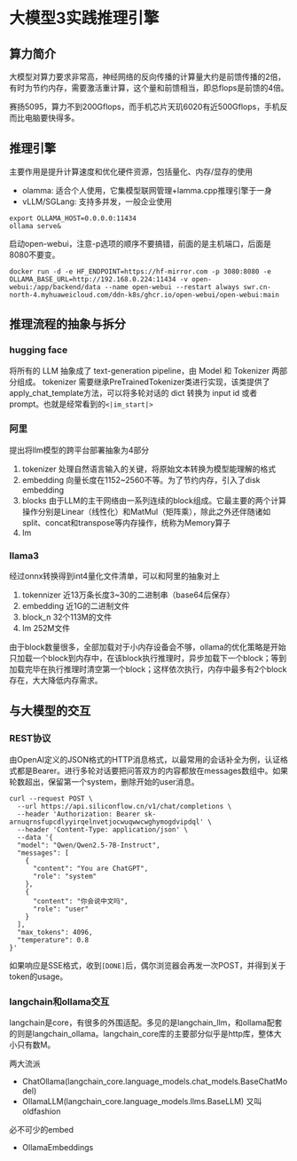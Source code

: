 # 大模型3实践推理引擎

## 算力简介

大模型对算力要求非常高，神经网络的反向传播的计算量大约是前馈传播的2倍，有时为节约内存，需要激活重计算，这个量和前馈相当，即总flops是前馈的4倍。

赛扬5095，算力不到200Gflops，而手机芯片天玑6020有近500Gflops，手机反而比电脑要快得多。

## 推理引擎

主要作用是提升计算速度和优化硬件资源，包括量化、内存/显存的使用

* olamma: 适合个人使用，它集模型联网管理+lamma.cpp推理引擎于一身
* vLLM/SGLang: 支持多并发，一般企业使用

```
export OLLAMA_HOST=0.0.0.0:11434
ollama serve&
```

启动open-webui，注意-p选项的顺序不要搞错，前面的是主机端口，后面是8080不要变。

```
docker run -d -e HF_ENDPOINT=https://hf-mirror.com -p 3080:8080 -e OLLAMA_BASE_URL=http://192.168.0.224:11434 -v open-webui:/app/backend/data --name open-webui --restart always swr.cn-north-4.myhuaweicloud.com/ddn-k8s/ghcr.io/open-webui/open-webui:main
```

## 推理流程的抽象与拆分

### hugging face

将所有的 LLM 抽象成了 text-generation pipeline，由 Model 和 Tokenizer 两部分组成。
tokenizer 需要继承PreTrainedTokenizer类进行实现，该类提供了apply_chat_template方法，可以将多轮对话的 dict 转换为 input id 或者 prompt。也就是经常看到的`<|im_start|>`

### 阿里

提出将llm模型的跨平台部署抽象为4部分

1. tokenizer 处理自然语言输入的关键，将原始文本转换为模型能理解的格式
2. embedding 向量长度在1152~2560不等。为了节约内存，引入了disk embedding
3. blocks 由于LLM的主干网络由一系列连续的block组成。它最主要的两个计算操作分别是Linear（线性化）和MatMul（矩阵乘），除此之外还伴随诸如split、concat和transpose等内存操作，统称为Memory算子
4. lm

### llama3

经过onnx转换得到int4量化文件清单，可以和阿里的抽象对上

1. tokennizer 近13万条长度3~30的二进制串（base64后保存）
2. embedding 近1G的二进制文件
3. block_n 32个113M的文件
4. lm 252M文件

由于block数量很多，全部加载对于小内存设备会不够，ollama的优化策略是开始只加载一个block到内存中，在该block执行推理时，异步加载下一个block；等到加载完毕在执行推理时清空第一个block；这样依次执行，内存中最多有2个block存在，大大降低内存需求。

## 与大模型的交互

### REST协议

由OpenAI定义的JSON格式的HTTP消息格式，以最常用的会话补全为例，认证格式都是Bearer。进行多轮对话要把问答双方的内容都放在messages数组中。如果轮数超出，保留第一个system，删除开始的user消息。

```
curl --request POST \
  --url https://api.siliconflow.cn/v1/chat/completions \
  --header 'Authorization: Bearer sk-arnuqrnsfupcdlyyirqelnvetjocwuqwwcwghymogdvipdql' \
  --header 'Content-Type: application/json' \
  --data '{
  "model": "Qwen/Qwen2.5-7B-Instruct",
  "messages": [
    {
      "content": "You are ChatGPT",
      "role": "system"
    },
    {
      "content": "你会说中文吗",
      "role": "user"
    }
  ],
  "max_tokens": 4096,
  "temperature": 0.8
}'
```

如果响应是SSE格式，收到`[DONE]`后，偶尔浏览器会再发一次POST，并得到关于token的usage。

### langchain和ollama交互

langchain是core，有很多的外围适配。多见的是langchain_llm，和ollama配套的则是langchain_ollama。langchain_core库的主要部分似乎是http库，整体大小只有数M。

两大流派

* ChatOllama(langchain_core.language_models.chat_models.BaseChatModel)
* OllamaLLM(langchain_core.language_models.llms.BaseLLM) 又叫oldfashion

必不可少的embed

* OllamaEmbeddings